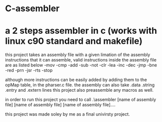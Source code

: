 # C-assembler
a 2 steps assembler in c (works with linux c90 standard and makefile)
======================================================================
this project takes an assembly file with a given limation of the assembly instructions that it can assemble, 
valid instructions inside the assembly file are as listed below
-mov
-cmp
-add
-sub
-not
-clr
-lea
-inc
-dec
-jmp
-bne
-red
-prn
-jsr
-rts
-stop

although more instructions can be easily added by adding them to the opMap table, in the pharser.c file.
the assembly can also take .data .string .entry and .extern lines
this project also preassemble any macros as well.

in order to run this project you need to call .\assembler [name of assembly file] [name of assembly file] [name of assembly file]....

this project was made soley by me as a final univirsty project.
